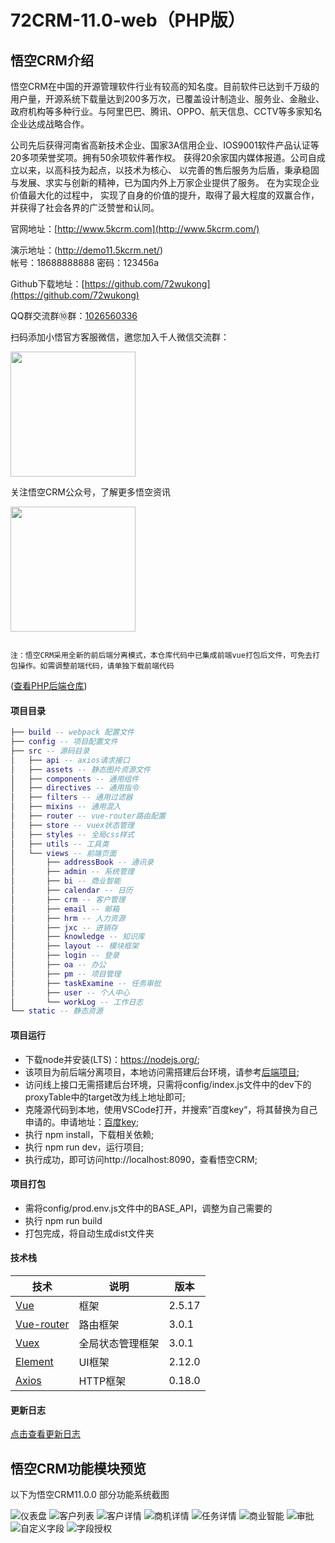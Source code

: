 ﻿
# 72CRM-11.0-web（PHP版）

## 悟空CRM介绍


悟空CRM在中国的开源管理软件行业有较高的知名度。目前软件已达到千万级的用户量，开源系统下载量达到200多万次，已覆盖设计制造业、服务业、金融业、政府机构等多种行业。与阿里巴巴、腾讯、OPPO、航天信息、CCTV等多家知名企业达成战略合作。

公司先后获得河南省高新技术企业、国家3A信用企业、IOS9001软件产品认证等20多项荣誉奖项。拥有50余项软件著作权。 获得20余家国内媒体报道。公司自成立以来，以高科技为起点，以技术为核心、 以完善的售后服务为后盾，秉承稳固与发展、求实与创新的精神，已为国内外上万家企业提供了服务。 在为实现企业价值最大化的过程中， 实现了自身的价值的提升，取得了最大程度的双赢合作，并获得了社会各界的广泛赞誉和认同。

官网地址：[http://www.5kcrm.com](http://www.5kcrm.com/)

演示地址：(http://demo11.5kcrm.net/)  
帐号：18688888888   密码：123456a

Github下载地址：[https://github.com/72wukong](https://github.com/72wukong)  

QQ群交流群⑩群：[1026560336](http:////shang.qq.com/wpa/qunwpa?idkey=13d5e5809eb9feb350336e55c8b7a00b9cb472078b09b4441222a52dd76b278e)


扫码添加小悟官方客服微信，邀您加入千人微信交流群：

<img src="https://images.gitee.com/uploads/images/2019/1231/115927_f9c580c8_345098.png" width="200">

关注悟空CRM公众号，了解更多悟空资讯

<img src="https://images.gitee.com/uploads/images/2019/1202/135713_d3566c6a_345098.jpeg" width="200">



```

注：悟空CRM采用全新的前后端分离模式，本仓库代码中已集成前端vue打包后文件，可免去打包操作。如需调整前端代码，请单独下载前端代码

```

(<a href="https://gitee.com/wukongcrm/crm_pro" target="_blank">查看PHP后端仓库</a>) 


#### 项目目录
``` lua
├── build -- webpack 配置文件
├── config -- 项目配置文件
├── src -- 源码目录
│   ├── api -- axios请求接口
│   ├── assets -- 静态图片资源文件
│   ├── components -- 通用组件
│   ├── directives -- 通用指令
│   ├── filters -- 通用过滤器
│   ├── mixins -- 通用混入
│   ├── router -- vue-router路由配置
│   ├── store -- vuex状态管理
│   ├── styles -- 全局css样式
│   ├── utils -- 工具类
│   └── views -- 前端页面
│       ├── addressBook -- 通讯录
│       ├── admin -- 系统管理
│       ├── bi -- 商业智能
│       ├── calendar -- 日历
│       ├── crm -- 客户管理
│       ├── email -- 邮箱
│       ├── hrm -- 人力资源
│       ├── jxc -- 进销存
│       ├── knowledge -- 知识库
│       ├── layout -- 模块框架
│       ├── login -- 登录
│       ├── oa -- 办公
│       ├── pm -- 项目管理
│       ├── taskExamine -- 任务审批
│       ├── user -- 个人中心
│       └── workLog -- 工作日志
└── static -- 静态资源
```

#### 项目运行

- 下载node并安装(LTS)：https://nodejs.org/;
- 该项目为前后端分离项目，本地访问需搭建后台环境，请参考[后端项目](https://gitee.com/wukongcrm/crm_pro);
- 访问线上接口无需搭建后台环境，只需将config/index.js文件中的dev下的proxyTable中的target改为线上地址即可;
- 克隆源代码到本地，使用VSCode打开，并搜索”百度key“，将其替换为自己申请的。申请地址：[百度key](http://lbsyun.baidu.com/index.php?title=jspopularGL/guide/getkey);
- 执行 npm install，下载相关依赖;
- 执行 npm run dev，运行项目;
- 执行成功，即可访问http://localhost:8090，查看悟空CRM;

#### 项目打包

- 需将config/prod.env.js文件中的BASE_API，调整为自己需要的
- 执行 npm run build
- 打包完成，将自动生成dist文件夹


#### 技术栈

| 技术 | 说明 | 版本 |
| --- | --- | --- |
| [Vue](https://vuejs.org) | 框架 | 2.5.17 |
| [Vue-router](https://router.vuejs.org) | 路由框架 | 3.0.1 |
| [Vuex](https://vuex.vuejs.org) | 全局状态管理框架 | 3.0.1 |
| [Element](https://element.eleme.io) | UI框架 | 2.12.0 |
| [Axios](https://github.com/axios/axios) | HTTP框架 | 0.18.0 |

#### 更新日志

<a href="https://www.5kcrm.com/upgrade_log" target="_blank">点击查看更新日志</a>



## 悟空CRM功能模块预览

以下为悟空CRM11.0.0 部分功能系统截图

![仪表盘](https://images.gitee.com/uploads/images/2021/0206/112721_6e50397d_345098.png "仪表盘.png")
![客户列表](https://images.gitee.com/uploads/images/2021/0206/112822_4ab4eb50_345098.png "客户列表.png")
![客户详情](https://images.gitee.com/uploads/images/2021/0206/112842_d69aff0f_345098.png "客户详情.png")
![商机详情](https://images.gitee.com/uploads/images/2021/0206/112902_c38751fe_345098.png "商机详情.png")
![任务详情](https://images.gitee.com/uploads/images/2021/0206/112924_175278e2_345098.png "任务详情.png")
![商业智能](https://images.gitee.com/uploads/images/2021/0206/112938_0cbc95b7_345098.png "商业智能.png")
![审批](https://images.gitee.com/uploads/images/2021/0206/113001_bfcbee0a_345098.png "审批.png")
![自定义字段](https://images.gitee.com/uploads/images/2021/0206/113019_7894e7ed_345098.png "自定义字段.png")
![字段授权](https://images.gitee.com/uploads/images/2021/0206/113030_cefa8932_345098.png "字段授权.png")


